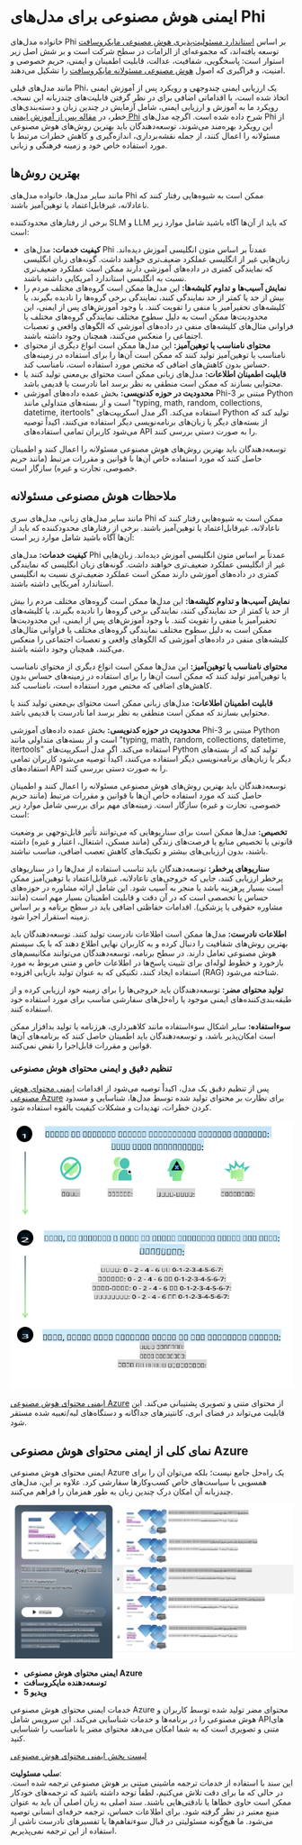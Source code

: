 # ایمنی هوش مصنوعی برای مدل‌های Phi

خانواده مدل‌های Phi بر اساس [استاندارد مسئولیت‌پذیری هوش مصنوعی مایکروسافت](https://query.prod.cms.rt.microsoft.com/cms/api/am/binary/RE5cmFl) توسعه یافته‌اند، که مجموعه‌ای از الزامات در سطح شرکت است و بر شش اصل زیر استوار است: پاسخگویی، شفافیت، عدالت، قابلیت اطمینان و ایمنی، حریم خصوصی و امنیت، و فراگیری که اصول [هوش مصنوعی مسئولانه مایکروسافت](https://www.microsoft.com/ai/responsible-ai) را تشکیل می‌دهند.

مانند مدل‌های قبلی Phi، یک ارزیابی ایمنی چندوجهی و رویکرد پس از آموزش ایمنی اتخاذ شده است، با اقداماتی اضافی برای در نظر گرفتن قابلیت‌های چندزبانه این نسخه. رویکرد ما به آموزش و ارزیابی ایمنی، شامل آزمایش در چندین زبان و دسته‌بندی‌های خطر، در [مقاله پس از آموزش ایمنی Phi](https://arxiv.org/abs/2407.13833) شرح داده شده است. اگرچه مدل‌های Phi از این رویکرد بهره‌مند می‌شوند، توسعه‌دهندگان باید بهترین روش‌های هوش مصنوعی مسئولانه را اعمال کنند، از جمله نقشه‌برداری، اندازه‌گیری و کاهش خطرات مرتبط با مورد استفاده خاص خود و زمینه فرهنگی و زبانی.

## بهترین روش‌ها

مانند سایر مدل‌ها، خانواده مدل‌های Phi ممکن است به شیوه‌هایی رفتار کنند که ناعادلانه، غیرقابل‌اعتماد یا توهین‌آمیز باشند.

برخی از رفتارهای محدودکننده SLM و LLM که باید از آن‌ها آگاه باشید شامل موارد زیر است:

- **کیفیت خدمات:** مدل‌های Phi عمدتاً بر اساس متون انگلیسی آموزش دیده‌اند. زبان‌هایی غیر از انگلیسی عملکرد ضعیف‌تری خواهند داشت. گونه‌های زبان انگلیسی که نمایندگی کمتری در داده‌های آموزشی دارند ممکن است عملکرد ضعیف‌تری نسبت به انگلیسی استاندارد آمریکایی داشته باشند.
- **نمایش آسیب‌ها و تداوم کلیشه‌ها:** این مدل‌ها ممکن است گروه‌های مختلف مردم را بیش از حد یا کمتر از حد نمایندگی کنند، نمایندگی برخی گروه‌ها را نادیده بگیرند، یا کلیشه‌های تحقیرآمیز یا منفی را تقویت کنند. با وجود آموزش‌های پس از ایمنی، این محدودیت‌ها ممکن است به دلیل سطوح مختلف نمایندگی گروه‌های مختلف یا فراوانی مثال‌های کلیشه‌های منفی در داده‌های آموزشی که الگوهای واقعی و تعصبات اجتماعی را منعکس می‌کنند، همچنان وجود داشته باشند.
- **محتوای نامناسب یا توهین‌آمیز:** این مدل‌ها ممکن است انواع دیگری از محتوای نامناسب یا توهین‌آمیز تولید کنند که ممکن است آن‌ها را برای استفاده در زمینه‌های حساس بدون کاهش‌های اضافی که مختص مورد استفاده است، نامناسب کند.
- **قابلیت اطمینان اطلاعات:** مدل‌های زبانی ممکن است محتوای بی‌معنی تولید کنند یا محتوایی بسازند که ممکن است منطقی به نظر برسد اما نادرست یا قدیمی باشد.
- **محدودیت در حوزه کدنویسی:** بخش عمده داده‌های آموزشی Phi-3 مبتنی بر Python است و از بسته‌های متداولی مانند "typing, math, random, collections, datetime, itertools" استفاده می‌کند. اگر مدل اسکریپت‌های Python تولید کند که از بسته‌های دیگر یا زبان‌های برنامه‌نویسی دیگر استفاده می‌کنند، اکیداً توصیه می‌شود کاربران تمامی استفاده‌های API را به صورت دستی بررسی کنند.

توسعه‌دهندگان باید بهترین روش‌های هوش مصنوعی مسئولانه را اعمال کنند و اطمینان حاصل کنند که مورد استفاده خاص آن‌ها با قوانین و مقررات مرتبط (مانند حریم خصوصی، تجارت و غیره) سازگار است.

## ملاحظات هوش مصنوعی مسئولانه

مانند سایر مدل‌های زبانی، مدل‌های سری Phi ممکن است به شیوه‌هایی رفتار کنند که ناعادلانه، غیرقابل‌اعتماد یا توهین‌آمیز باشند. برخی از رفتارهای محدودکننده که باید از آن‌ها آگاه باشید شامل موارد زیر است:

**کیفیت خدمات:** مدل‌های Phi عمدتاً بر اساس متون انگلیسی آموزش دیده‌اند. زبان‌هایی غیر از انگلیسی عملکرد ضعیف‌تری خواهند داشت. گونه‌های زبان انگلیسی که نمایندگی کمتری در داده‌های آموزشی دارند ممکن است عملکرد ضعیف‌تری نسبت به انگلیسی استاندارد آمریکایی داشته باشند.

**نمایش آسیب‌ها و تداوم کلیشه‌ها:** این مدل‌ها ممکن است گروه‌های مختلف مردم را بیش از حد یا کمتر از حد نمایندگی کنند، نمایندگی برخی گروه‌ها را نادیده بگیرند، یا کلیشه‌های تحقیرآمیز یا منفی را تقویت کنند. با وجود آموزش‌های پس از ایمنی، این محدودیت‌ها ممکن است به دلیل سطوح مختلف نمایندگی گروه‌های مختلف یا فراوانی مثال‌های کلیشه‌های منفی در داده‌های آموزشی که الگوهای واقعی و تعصبات اجتماعی را منعکس می‌کنند، همچنان وجود داشته باشند.

**محتوای نامناسب یا توهین‌آمیز:** این مدل‌ها ممکن است انواع دیگری از محتوای نامناسب یا توهین‌آمیز تولید کنند که ممکن است آن‌ها را برای استفاده در زمینه‌های حساس بدون کاهش‌های اضافی که مختص مورد استفاده است، نامناسب کند.

**قابلیت اطمینان اطلاعات:** مدل‌های زبانی ممکن است محتوای بی‌معنی تولید کنند یا محتوایی بسازند که ممکن است منطقی به نظر برسد اما نادرست یا قدیمی باشد.

**محدودیت در حوزه کدنویسی:** بخش عمده داده‌های آموزشی Phi-3 مبتنی بر Python است و از بسته‌های متداولی مانند "typing, math, random, collections, datetime, itertools" استفاده می‌کند. اگر مدل اسکریپت‌های Python تولید کند که از بسته‌های دیگر یا زبان‌های برنامه‌نویسی دیگر استفاده می‌کنند، اکیداً توصیه می‌شود کاربران تمامی استفاده‌های API را به صورت دستی بررسی کنند.

توسعه‌دهندگان باید بهترین روش‌های هوش مصنوعی مسئولانه را اعمال کنند و اطمینان حاصل کنند که مورد استفاده خاص آن‌ها با قوانین و مقررات مرتبط (مانند حریم خصوصی، تجارت و غیره) سازگار است. زمینه‌های مهم برای بررسی شامل موارد زیر است:

**تخصیص:** مدل‌ها ممکن است برای سناریوهایی که می‌توانند تأثیر قابل‌توجهی بر وضعیت قانونی یا تخصیص منابع یا فرصت‌های زندگی (مانند مسکن، اشتغال، اعتبار و غیره) داشته باشند، بدون ارزیابی‌های بیشتر و تکنیک‌های کاهش تعصب اضافی، مناسب نباشند.

**سناریوهای پرخطر:** توسعه‌دهندگان باید تناسب استفاده از مدل‌ها را در سناریوهای پرخطر ارزیابی کنند، جایی که خروجی‌های ناعادلانه، غیرقابل‌اعتماد یا توهین‌آمیز ممکن است بسیار پرهزینه باشد یا منجر به آسیب شود. این شامل ارائه مشاوره در حوزه‌های حساس یا تخصصی است که در آن دقت و قابلیت اطمینان بسیار مهم است (مانند مشاوره حقوقی یا پزشکی). اقدامات حفاظتی اضافی باید در سطح برنامه و بر اساس زمینه استقرار اجرا شود.

**اطلاعات نادرست:** مدل‌ها ممکن است اطلاعات نادرست تولید کنند. توسعه‌دهندگان باید بهترین روش‌های شفافیت را دنبال کرده و به کاربران نهایی اطلاع دهند که با یک سیستم هوش مصنوعی تعامل دارند. در سطح برنامه، توسعه‌دهندگان می‌توانند مکانیسم‌های بازخورد و خطوط لوله‌ای برای تثبیت پاسخ‌ها در اطلاعات خاص و متنی مربوط به مورد استفاده ایجاد کنند، تکنیکی که به عنوان تولید بازیابی افزوده (RAG) شناخته می‌شود.

**تولید محتوای مضر:** توسعه‌دهندگان باید خروجی‌ها را برای زمینه خود ارزیابی کرده و از طبقه‌بندی‌کننده‌های ایمنی موجود یا راه‌حل‌های سفارشی مناسب برای مورد استفاده خود استفاده کنند.

**سوءاستفاده:** سایر اشکال سوءاستفاده مانند کلاهبرداری، هرزنامه یا تولید بدافزار ممکن است امکان‌پذیر باشد، و توسعه‌دهندگان باید اطمینان حاصل کنند که برنامه‌های آن‌ها قوانین و مقررات قابل‌اجرا را نقض نمی‌کنند.

### تنظیم دقیق و ایمنی محتوای هوش مصنوعی

پس از تنظیم دقیق یک مدل، اکیداً توصیه می‌شود از اقدامات [ایمنی محتوای هوش مصنوعی Azure](https://learn.microsoft.com/azure/ai-services/content-safety/overview) برای نظارت بر محتوای تولید شده توسط مدل‌ها، شناسایی و مسدود کردن خطرات، تهدیدات و مشکلات کیفیت بالقوه استفاده شود.

![Phi3AISafety](../../../../../translated_images/01.phi3aisafety.b950fac78d0cda701abf8181b3cfdabf328f70d0d5c096d5ebf842a2db62615f.fa.png)

[ایمنی محتوای هوش مصنوعی Azure](https://learn.microsoft.com/azure/ai-services/content-safety/overview) از محتوای متنی و تصویری پشتیبانی می‌کند. این قابلیت می‌تواند در فضای ابری، کانتینرهای جداگانه و دستگاه‌های لبه/تعبیه شده مستقر شود.

## نمای کلی از ایمنی محتوای هوش مصنوعی Azure

ایمنی محتوای هوش مصنوعی Azure یک راه‌حل جامع نیست؛ بلکه می‌توان آن را برای همسویی با سیاست‌های خاص کسب‌وکارها سفارشی کرد. علاوه بر این، مدل‌های چندزبانه آن امکان درک چندین زبان به طور همزمان را فراهم می‌کنند.

![AIContentSafety](../../../../../translated_images/01.AIcontentsafety.da9a83e9538e688418877be04138e05621b0ab1222565ac2761e28677a59fdb4.fa.png)

- **ایمنی محتوای هوش مصنوعی Azure**  
- **توسعه‌دهنده مایکروسافت**  
- **5 ویدیو**

خدمات ایمنی محتوای هوش مصنوعی Azure محتوای مضر تولید شده توسط کاربران و هوش مصنوعی را در برنامه‌ها و خدمات شناسایی می‌کند. این سرویس شامل APIهای متنی و تصویری است که به شما امکان می‌دهد محتوای مضر یا نامناسب را شناسایی کنید.

[لیست پخش ایمنی محتوای هوش مصنوعی](https://www.youtube.com/playlist?list=PLlrxD0HtieHjaQ9bJjyp1T7FeCbmVcPkQ)  

**سلب مسئولیت**:  
این سند با استفاده از خدمات ترجمه ماشینی مبتنی بر هوش مصنوعی ترجمه شده است. در حالی که ما برای دقت تلاش می‌کنیم، لطفاً توجه داشته باشید که ترجمه‌های خودکار ممکن است حاوی خطاها یا نادقتی‌هایی باشند. سند اصلی به زبان اصلی آن باید به عنوان منبع معتبر در نظر گرفته شود. برای اطلاعات حساس، ترجمه حرفه‌ای انسانی توصیه می‌شود. ما هیچ‌گونه مسئولیتی در قبال سوءتفاهم‌ها یا تفسیرهای نادرست ناشی از استفاده از این ترجمه نمی‌پذیریم.